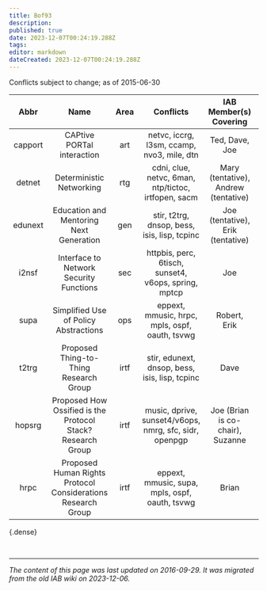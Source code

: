 ```yaml
---
title: Bof93
description: 
published: true
date: 2023-12-07T00:24:19.288Z
tags: 
editor: markdown
dateCreated: 2023-12-07T00:24:19.288Z
---
```


Conflicts subject to change; as of 2015-06-30

| **Abbr** |                           **Name**                           | **Area** |                      **Conflicts**                     |      **IAB Member(s) Covering**      | **IAB Shepherd** |
|:--------:|:------------------------------------------------------------:|:--------:|:------------------------------------------------------:|:------------------------------------:|:----------------:|
| capport  | CAPtive PORTal interaction                                   | art      | netvc, iccrg, l3sm, ccamp, nvo3, mile, dtn             | Ted, Dave, Joe                       | .                |
| detnet   | Deterministic Networking                                     | rtg      | cdni, clue, netvc, 6man, ntp/tictoc, irtfopen, sacm    | Mary (tentative), Andrew (tentative) | Erik             |
| edunext  | Education and Mentoring Next Generation                      | gen      | stir, t2trg, dnsop, bess, isis, lisp, tcpinc           | Joe (tentative), Erik (tentative)    | .                |
| i2nsf    | Interface to Network Security Functions                      | sec      | httpbis, perc, 6tisch, sunset4, v6ops, spring, mptcp   | Joe                                  | .                |
| supa     | Simplified Use of Policy Abstractions                        | ops      | eppext, mmusic, hrpc, mpls, ospf, oauth, tsvwg         | Robert, Erik                         | .                |
| t2trg    | Proposed Thing-to-Thing Research Group                       | irtf     | stir, edunext, dnsop, bess, isis, lisp, tcpinc         | Dave                                 | .                |
| hopsrg   | Proposed How Ossified is the Protocol Stack? Research Group  | irtf     | music, dprive, sunset4/v6ops, nmrg, sfc, sidr, openpgp | Joe (Brian is co-chair), Suzanne     | .                |
| hrpc     | Proposed Human Rights Protocol Considerations Research Group | irtf     | eppext, mmusic, supa, mpls, ospf, oauth, tsvwg         | Brian                                | .                |
{.dense}

&nbsp;
&nbsp;

---

*The content of this page was last updated on 2016-09-29. It was migrated from the old IAB wiki on 2023-12-06.*